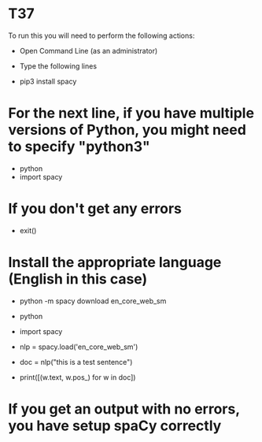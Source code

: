# T37

To run this you will need to perform the following actions:

- Open Command Line (as an administrator)
- Type the following lines

- pip3 install spacy

# For the next line, if you have multiple versions of Python, you might need to specify "python3"
- python
- import spacy

# If you don't get any errors
- exit()

# Install the appropriate language (English in this case)
- python -m spacy download en_core_web_sm

- python
- import spacy
- nlp = spacy.load('en_core_web_sm')

- doc = nlp("this is a test sentence")
- print([(w.text, w.pos_) for w in doc])

# If you get an output with no errors, you have setup spaCy correctly
